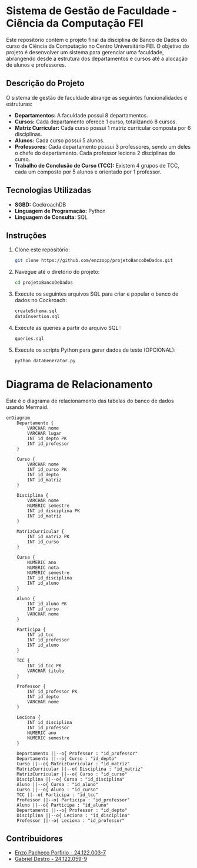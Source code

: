 # Sistema de Gestão de Faculdade - Ciência da Computação FEI

Este repositório contém o projeto final da disciplina de Banco de Dados do curso de Ciência da Computação no Centro Universitário FEI. O objetivo do projeto é desenvolver um sistema para gerenciar uma faculdade, abrangendo desde a estrutura dos departamentos e cursos até a alocação de alunos e professores.

## Descrição do Projeto

O sistema de gestão de faculdade abrange as seguintes funcionalidades e estruturas:

- **Departamentos:** A faculdade possui 8 departamentos.
- **Cursos:** Cada departamento oferece 1 curso, totalizando 8 cursos.
- **Matriz Curricular:** Cada curso possui 1 matriz curricular composta por 6 disciplinas.
- **Alunos:** Cada curso possui 5 alunos.
- **Professores:** Cada departamento possui 3 professores, sendo um deles o chefe do departamento. Cada professor leciona 2 disciplinas do curso.
- **Trabalho de Conclusão de Curso (TCC):** Existem 4 grupos de TCC, cada um composto por 5 alunos e orientado por 1 professor.

## Tecnologias Utilizadas

- **SGBD:** CockroachDB
- **Linguagem de Programação:** Python
- **Linguagem de Consulta:** SQL

## Instruções

1. Clone este repositório:
    ```bash
    git clone https://github.com/enzzopp/projetoBancoDeDados.git
2. Navegue até o diretório do projeto:
    ```bash
    cd projetoBancoDeDados
    ```
3. Execute os seguintes arquivos SQL para criar e popular o banco de dados no Cockroach:
    ```bash
    createSchema.sql
    dataInsertion.sql
    ```
4. Execute as queries a partir do arquivo SQL::
    ```bash
    queries.sql
    ```
5. Execute os scripts Python para gerar dados de teste (OPCIONAL):
    ```bash
    python dataGenerator.py
    ```
# Diagrama de Relacionamento

Este é o diagrama de relacionamento das tabelas do banco de dados usando Mermaid.

```mermaid
erDiagram
    Departamento {
        VARCHAR nome
        VARCHAR lugar
        INT id_depto PK
        INT id_professor
    }
    
    Curso {
        VARCHAR nome
        INT id_curso PK
        INT id_depto
        INT id_matriz
    }
    
    Disciplina {
        VARCHAR nome
        NUMERIC semestre
        INT id_disciplina PK
        INT id_matriz
    }
    
    MatrizCurricular {
        INT id_matriz PK
        INT id_curso
    }
    
    Cursa {
        NUMERIC ano
        NUMERIC nota
        NUMERIC semestre
        INT id_disciplina
        INT id_aluno
    }
    
    Aluno {
        INT id_aluno PK
        INT id_curso
        VARCHAR nome
    }
    
    Participa {
        INT id_tcc
        INT id_professor
        INT id_aluno
    }
    
    TCC {
        INT id_tcc PK
        VARCHAR titulo
    }
    
    Professor {
        INT id_professor PK
        INT id_depto
        VARCHAR nome
    }
    
    Leciona {
        INT id_disciplina
        INT id_professor
        NUMERIC ano
        NUMERIC semestre
    }

    Departamento ||--o{ Professor : "id_professor"
    Departamento ||--o{ Curso : "id_depto"
    Curso ||--o{ MatrizCurricular : "id_matriz"
    MatrizCurricular ||--o{ Disciplina : "id_matriz"
    MatrizCurricular ||--o{ Curso : "id_curso"
    Disciplina ||--o{ Cursa : "id_disciplina"
    Aluno ||--o{ Cursa : "id_aluno"
    Curso ||--o{ Aluno : "id_curso"
    TCC ||--o{ Participa : "id_tcc"
    Professor ||--o{ Participa : "id_professor"
    Aluno ||--o{ Participa : "id_aluno"
    Departamento ||--o{ Professor : "id_depto"
    Disciplina ||--o{ Leciona : "id_disciplina"
    Professor ||--o{ Leciona : "id_professor"
```

## Contribuidores

- [Enzo Pacheco Porfirio - 24.122.003-7](https://github.com/enzzopp)
- [Gabriel Destro - 24.122.059-9](https://github.com/httpDerpyy)
